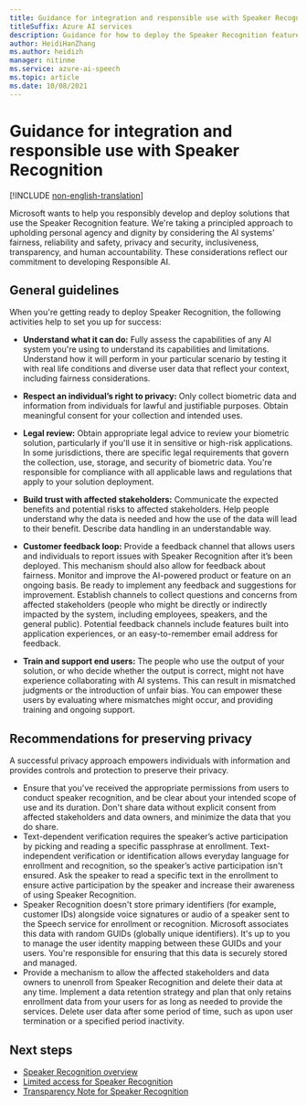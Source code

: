 ```yaml
---
title: Guidance for integration and responsible use with Speaker Recognition
titleSuffix: Azure AI services
description: Guidance for how to deploy the Speaker Recognition feature responsibly, based on the knowledge and understanding from the team that created this product.
author: HeidiHanZhang
ms.author: heidizh
manager: nitinme
ms.service: azure-ai-speech
ms.topic: article
ms.date: 10/08/2021
---
```


# Guidance for integration and responsible use with Speaker Recognition

[!INCLUDE [non-english-translation](/azure/ai-foundry/responsible-ai/includes/non-english-translation.md)]

Microsoft wants to help you responsibly develop and deploy solutions that use the Speaker Recognition feature. We're taking a principled approach to upholding personal agency and dignity by considering the AI systems' fairness, reliability and safety, privacy and security, inclusiveness, transparency, and human accountability. These considerations reflect our commitment to developing Responsible AI.

## General guidelines

When you're getting ready to deploy Speaker Recognition, the following activities help to set you up for success:

* **Understand what it can do:** Fully assess the capabilities of any AI system you're using to understand its capabilities and limitations. Understand how it will perform in your particular scenario by testing it with real life conditions and diverse user data that reflect your context, including fairness considerations.

* **Respect an individual’s right to privacy:** Only collect biometric data and information from individuals for lawful and justifiable purposes. Obtain meaningful consent for your collection and intended uses.

* **Legal review:** Obtain appropriate legal advice to review your biometric solution, particularly if you'll use it in sensitive or high-risk applications. In some jurisdictions, there are specific legal requirements that govern the collection, use, storage, and security of biometric data. You're responsible for compliance with all applicable laws and regulations that apply to your solution deployment.

* **Build trust with affected stakeholders:** Communicate the expected benefits and potential risks to affected stakeholders. Help people understand why the data is needed and how the use of the data will lead to their benefit. Describe data handling in an understandable way.

* **Customer feedback loop:** Provide a feedback channel that allows users and individuals to report issues with Speaker Recognition after it’s been deployed. This mechanism should also allow for feedback about fairness. Monitor and improve the AI-powered product or feature on an ongoing basis. Be ready to implement any feedback and suggestions for improvement. Establish channels to collect questions and concerns from affected stakeholders (people who might be directly or indirectly impacted by the system, including employees, speakers, and the general public). Potential feedback channels include features built into application experiences, or an easy-to-remember email address for feedback.

* **Train and support end users:** The people who use the output of your solution, or who decide whether the output is correct, might not have experience collaborating with AI systems. This can result in mismatched judgments or the introduction of unfair bias. You can empower these users by evaluating where mismatches might occur, and providing training and ongoing support.

## Recommendations for preserving privacy

A successful privacy approach empowers individuals with information and provides controls and protection to preserve their privacy.  

* Ensure that you've received the appropriate permissions from users to conduct speaker recognition, and be clear about your intended scope of use and its duration. Don't share data without explicit consent from affected stakeholders and data owners, and minimize the data that you do share.
* Text-dependent verification requires the speaker’s active participation by picking and reading a specific passphrase at enrollment. Text-independent verification or identification allows everyday language for enrollment and recognition, so the speaker’s active participation isn't ensured. Ask the speaker to read a specific text in the enrollment to ensure active participation by the speaker and increase their awareness of using Speaker Recognition.
* Speaker Recognition doesn't store primary identifiers (for example, customer IDs) alongside voice signatures or audio of a speaker sent to the Speech service for enrollment or recognition. Microsoft associates this data with random GUIDs (globally unique identifiers).  It's up to you to manage the user identity mapping between these GUIDs and your users. You're responsible for ensuring that this data is securely stored and managed.  
* Provide a mechanism to allow the affected stakeholders and data owners to unenroll from Speaker Recognition and delete their data at any time. Implement a data retention strategy and plan that only retains enrollment data from your users for as long as needed to provide the services. Delete user data after some period of time, such as upon user termination or a specified period inactivity.

## Next steps

* [Speaker Recognition overview](/azure/ai-services/speech-service/speaker-recognition-overview)
* [Limited access for Speaker Recognition](/azure/ai-foundry/responsible-ai/speech-service/speaker-recognition/limited-access-speaker-recognition?context=/azure/ai-services/speech-service/context/context)
* [Transparency Note for Speaker Recognition](/azure/ai-foundry/responsible-ai/speech-service/speaker-recognition/transparency-note-speaker-recognition?context=/azure/ai-services/speech-service/context/context)
